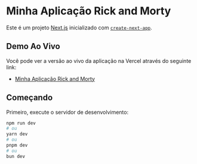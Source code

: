 # Minha Aplicação Rick and Morty

Este é um projeto [Next.js](https://nextjs.org) inicializado com [`create-next-app`](https://nextjs.org/docs/pages/api-reference/create-next-app).

## Demo Ao Vivo

Você pode ver a versão ao vivo da aplicação na Vercel através do seguinte link:

- [Minha Aplicação Rick and Morty](https://my-rick-and-morty-app-lac.vercel.app/)

## Começando

Primeiro, execute o servidor de desenvolvimento:

```bash
npm run dev
# ou
yarn dev
# ou
pnpm dev
# ou
bun dev
```
